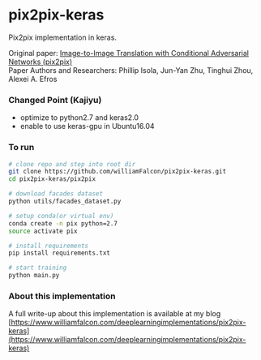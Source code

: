 # pix2pix-keras
Pix2pix implementation in keras.    

Original paper: [Image-to-Image Translation with Conditional Adversarial Networks (pix2pix)](https://arxiv.org/pdf/1611.07004.pdf)    
Paper Authors and Researchers: Phillip Isola, Jun-Yan Zhu, Tinghui Zhou, Alexei A. Efros    

### Changed Point (Kajiyu)
- optimize to python2.7 and keras2.0
- enable to use keras-gpu in Ubuntu16.04

### To run    
```bash
# clone repo and step into root dir
git clone https://github.com/williamFalcon/pix2pix-keras.git
cd pix2pix-keras/pix2pix

# download facades dataset   
python utils/facades_dataset.py

# setup conda(or virtual env)
conda create -n pix python=2.7  
source activate pix

# install requirements
pip install requirements.txt

# start training
python main.py 
```    

### About this implementation  
A full write-up about this implementation is available at my blog [https://www.williamfalcon.com/deeplearningimplementations/pix2pix-keras](https://www.williamfalcon.com/deeplearningimplementations/pix2pix-keras)
